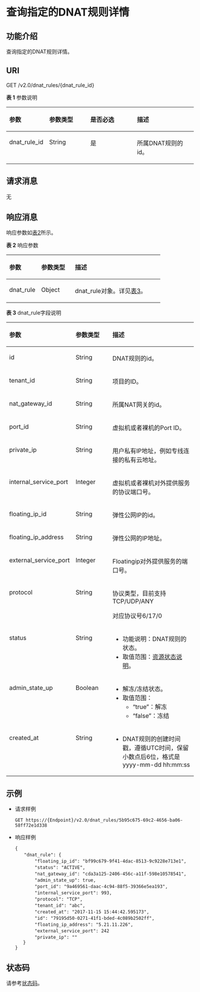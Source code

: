# 查询指定的DNAT规则详情<a name="ZH-CN_TOPIC_0201533643"></a>

## 功能介绍<a name="section242916116504"></a>

查询指定的DNAT规则详情。

## URI<a name="section55252672165026"></a>

GET /v2.0/dnat\_rules/\{dnat\_rule\_id\}

**表 1**  参数说明

<a name="table41603310017"></a>
<table><thead align="left"><tr id="row323012314017"><th class="cellrowborder" valign="top" width="21%" id="mcps1.2.5.1.1"><p id="p1023043508"><a name="p1023043508"></a><a name="p1023043508"></a>参数</p>
</th>
<th class="cellrowborder" valign="top" width="22%" id="mcps1.2.5.1.2"><p id="p1823017318015"><a name="p1823017318015"></a><a name="p1823017318015"></a>参数类型</p>
</th>
<th class="cellrowborder" valign="top" width="25%" id="mcps1.2.5.1.3"><p id="p52301036011"><a name="p52301036011"></a><a name="p52301036011"></a>是否必选</p>
</th>
<th class="cellrowborder" valign="top" width="32%" id="mcps1.2.5.1.4"><p id="p7230330014"><a name="p7230330014"></a><a name="p7230330014"></a>描述</p>
</th>
</tr>
</thead>
<tbody><tr id="row9230031106"><td class="cellrowborder" valign="top" width="21%" headers="mcps1.2.5.1.1 "><p id="p1823033907"><a name="p1823033907"></a><a name="p1823033907"></a>dnat_rule_id</p>
</td>
<td class="cellrowborder" valign="top" width="22%" headers="mcps1.2.5.1.2 "><p id="p42301335017"><a name="p42301335017"></a><a name="p42301335017"></a>String</p>
</td>
<td class="cellrowborder" valign="top" width="25%" headers="mcps1.2.5.1.3 "><p id="p623013311018"><a name="p623013311018"></a><a name="p623013311018"></a>是</p>
</td>
<td class="cellrowborder" valign="top" width="32%" headers="mcps1.2.5.1.4 "><p id="p5230735019"><a name="p5230735019"></a><a name="p5230735019"></a>所属DNAT规则的id。</p>
</td>
</tr>
</tbody>
</table>

## 请求消息<a name="section30445355165052"></a>

无

## 响应消息<a name="section1412948816517"></a>

响应参数如[表2](#table66411570165117)所示。

**表 2**  响应参数

<a name="table66411570165117"></a>
<table><thead align="left"><tr id="row43436947165117"><th class="cellrowborder" valign="top" width="20.75%" id="mcps1.2.4.1.1"><p id="p28731843165117"><a name="p28731843165117"></a><a name="p28731843165117"></a>参数</p>
</th>
<th class="cellrowborder" valign="top" width="21.88%" id="mcps1.2.4.1.2"><p id="p45577964165117"><a name="p45577964165117"></a><a name="p45577964165117"></a>参数类型</p>
</th>
<th class="cellrowborder" valign="top" width="57.37%" id="mcps1.2.4.1.3"><p id="p67033414165117"><a name="p67033414165117"></a><a name="p67033414165117"></a>描述</p>
</th>
</tr>
</thead>
<tbody><tr id="row60997448165117"><td class="cellrowborder" valign="top" width="20.75%" headers="mcps1.2.4.1.1 "><p id="p41846242165117"><a name="p41846242165117"></a><a name="p41846242165117"></a>dnat_rule</p>
</td>
<td class="cellrowborder" valign="top" width="21.88%" headers="mcps1.2.4.1.2 "><p id="p34102461165117"><a name="p34102461165117"></a><a name="p34102461165117"></a>Object</p>
</td>
<td class="cellrowborder" valign="top" width="57.37%" headers="mcps1.2.4.1.3 "><p id="p5298260165117"><a name="p5298260165117"></a><a name="p5298260165117"></a>dnat_rule对象。详见<a href="#table9899152414719">表3</a>。</p>
</td>
</tr>
</tbody>
</table>

**表 3**  dnat\_rule字段说明

<a name="table9899152414719"></a>
<table><thead align="left"><tr id="row198997241973"><th class="cellrowborder" valign="top" width="20.312031203120313%" id="mcps1.2.4.1.1"><p id="p3368163219712"><a name="p3368163219712"></a><a name="p3368163219712"></a>参数</p>
</th>
<th class="cellrowborder" valign="top" width="22.58225822582258%" id="mcps1.2.4.1.2"><p id="p23681832770"><a name="p23681832770"></a><a name="p23681832770"></a>参数类型</p>
</th>
<th class="cellrowborder" valign="top" width="57.1057105710571%" id="mcps1.2.4.1.3"><p id="p23681432671"><a name="p23681432671"></a><a name="p23681432671"></a>描述</p>
</th>
</tr>
</thead>
<tbody><tr id="row88993241676"><td class="cellrowborder" valign="top" width="20.312031203120313%" headers="mcps1.2.4.1.1 "><p id="p1136816321074"><a name="p1136816321074"></a><a name="p1136816321074"></a>id</p>
</td>
<td class="cellrowborder" valign="top" width="22.58225822582258%" headers="mcps1.2.4.1.2 "><p id="p1236803212715"><a name="p1236803212715"></a><a name="p1236803212715"></a>String</p>
</td>
<td class="cellrowborder" valign="top" width="57.1057105710571%" headers="mcps1.2.4.1.3 "><p id="p636818322071"><a name="p636818322071"></a><a name="p636818322071"></a>DNAT规则的id。</p>
</td>
</tr>
<tr id="row198999241712"><td class="cellrowborder" valign="top" width="20.312031203120313%" headers="mcps1.2.4.1.1 "><p id="p15368632273"><a name="p15368632273"></a><a name="p15368632273"></a>tenant_id</p>
</td>
<td class="cellrowborder" valign="top" width="22.58225822582258%" headers="mcps1.2.4.1.2 "><p id="p6368132672"><a name="p6368132672"></a><a name="p6368132672"></a>String</p>
</td>
<td class="cellrowborder" valign="top" width="57.1057105710571%" headers="mcps1.2.4.1.3 "><p id="p4368193211713"><a name="p4368193211713"></a><a name="p4368193211713"></a>项目的ID。</p>
</td>
</tr>
<tr id="row18993246715"><td class="cellrowborder" valign="top" width="20.312031203120313%" headers="mcps1.2.4.1.1 "><p id="p10368143213712"><a name="p10368143213712"></a><a name="p10368143213712"></a>nat_gateway_id</p>
</td>
<td class="cellrowborder" valign="top" width="22.58225822582258%" headers="mcps1.2.4.1.2 "><p id="p03681132579"><a name="p03681132579"></a><a name="p03681132579"></a>String</p>
</td>
<td class="cellrowborder" valign="top" width="57.1057105710571%" headers="mcps1.2.4.1.3 "><p id="p0368163220715"><a name="p0368163220715"></a><a name="p0368163220715"></a>所属NAT网关的id。</p>
</td>
</tr>
<tr id="row1899924074"><td class="cellrowborder" valign="top" width="20.312031203120313%" headers="mcps1.2.4.1.1 "><p id="p0368183220715"><a name="p0368183220715"></a><a name="p0368183220715"></a>port_id</p>
</td>
<td class="cellrowborder" valign="top" width="22.58225822582258%" headers="mcps1.2.4.1.2 "><p id="p12368932672"><a name="p12368932672"></a><a name="p12368932672"></a>String</p>
</td>
<td class="cellrowborder" valign="top" width="57.1057105710571%" headers="mcps1.2.4.1.3 "><p id="p3368132676"><a name="p3368132676"></a><a name="p3368132676"></a>虚拟机或者裸机的Port ID。</p>
</td>
</tr>
<tr id="row38991524672"><td class="cellrowborder" valign="top" width="20.312031203120313%" headers="mcps1.2.4.1.1 "><p id="p836823213715"><a name="p836823213715"></a><a name="p836823213715"></a>private_ip</p>
</td>
<td class="cellrowborder" valign="top" width="22.58225822582258%" headers="mcps1.2.4.1.2 "><p id="p1636843210716"><a name="p1636843210716"></a><a name="p1636843210716"></a>String</p>
</td>
<td class="cellrowborder" valign="top" width="57.1057105710571%" headers="mcps1.2.4.1.3 "><p id="p2036803210718"><a name="p2036803210718"></a><a name="p2036803210718"></a>用户私有IP地址，例如专线连接的私有云地址。</p>
</td>
</tr>
<tr id="row48998241373"><td class="cellrowborder" valign="top" width="20.312031203120313%" headers="mcps1.2.4.1.1 "><p id="p936811322076"><a name="p936811322076"></a><a name="p936811322076"></a>internal_service_port</p>
</td>
<td class="cellrowborder" valign="top" width="22.58225822582258%" headers="mcps1.2.4.1.2 "><p id="p6368153211712"><a name="p6368153211712"></a><a name="p6368153211712"></a>Integer</p>
</td>
<td class="cellrowborder" valign="top" width="57.1057105710571%" headers="mcps1.2.4.1.3 "><p id="p15368123218715"><a name="p15368123218715"></a><a name="p15368123218715"></a>虚拟机或者裸机对外提供服务的协议端口号。</p>
</td>
</tr>
<tr id="row1789914241878"><td class="cellrowborder" valign="top" width="20.312031203120313%" headers="mcps1.2.4.1.1 "><p id="p43681532970"><a name="p43681532970"></a><a name="p43681532970"></a>floating_ip_id</p>
</td>
<td class="cellrowborder" valign="top" width="22.58225822582258%" headers="mcps1.2.4.1.2 "><p id="p123684326717"><a name="p123684326717"></a><a name="p123684326717"></a>String</p>
</td>
<td class="cellrowborder" valign="top" width="57.1057105710571%" headers="mcps1.2.4.1.3 "><p id="p93683323710"><a name="p93683323710"></a><a name="p93683323710"></a>弹性公网IP的id。</p>
</td>
</tr>
<tr id="row7899102413716"><td class="cellrowborder" valign="top" width="20.312031203120313%" headers="mcps1.2.4.1.1 "><p id="p1336843213714"><a name="p1336843213714"></a><a name="p1336843213714"></a>floating_ip_address</p>
</td>
<td class="cellrowborder" valign="top" width="22.58225822582258%" headers="mcps1.2.4.1.2 "><p id="p536820321572"><a name="p536820321572"></a><a name="p536820321572"></a>String</p>
</td>
<td class="cellrowborder" valign="top" width="57.1057105710571%" headers="mcps1.2.4.1.3 "><p id="p193681532072"><a name="p193681532072"></a><a name="p193681532072"></a>弹性公网的IP地址。</p>
</td>
</tr>
<tr id="row889916241373"><td class="cellrowborder" valign="top" width="20.312031203120313%" headers="mcps1.2.4.1.1 "><p id="p73686321175"><a name="p73686321175"></a><a name="p73686321175"></a>external_service_port</p>
</td>
<td class="cellrowborder" valign="top" width="22.58225822582258%" headers="mcps1.2.4.1.2 "><p id="p1836813210719"><a name="p1836813210719"></a><a name="p1836813210719"></a>Integer</p>
</td>
<td class="cellrowborder" valign="top" width="57.1057105710571%" headers="mcps1.2.4.1.3 "><p id="p73683325711"><a name="p73683325711"></a><a name="p73683325711"></a>Floatingip对外提供服务的端口号。</p>
</td>
</tr>
<tr id="row489932414710"><td class="cellrowborder" valign="top" width="20.312031203120313%" headers="mcps1.2.4.1.1 "><p id="p17368232474"><a name="p17368232474"></a><a name="p17368232474"></a>protocol</p>
</td>
<td class="cellrowborder" valign="top" width="22.58225822582258%" headers="mcps1.2.4.1.2 "><p id="p163683321719"><a name="p163683321719"></a><a name="p163683321719"></a>String</p>
</td>
<td class="cellrowborder" valign="top" width="57.1057105710571%" headers="mcps1.2.4.1.3 "><p id="p336893219716"><a name="p336893219716"></a><a name="p336893219716"></a>协议类型，目前支持TCP/UDP/ANY</p>
<p id="p9368432271"><a name="p9368432271"></a><a name="p9368432271"></a>对应协议号6/17/0</p>
</td>
</tr>
<tr id="row389917241879"><td class="cellrowborder" valign="top" width="20.312031203120313%" headers="mcps1.2.4.1.1 "><p id="p1736833215711"><a name="p1736833215711"></a><a name="p1736833215711"></a>status</p>
</td>
<td class="cellrowborder" valign="top" width="22.58225822582258%" headers="mcps1.2.4.1.2 "><p id="p736853214714"><a name="p736853214714"></a><a name="p736853214714"></a>String</p>
</td>
<td class="cellrowborder" valign="top" width="57.1057105710571%" headers="mcps1.2.4.1.3 "><a name="ul113681321476"></a><a name="ul113681321476"></a><ul id="ul113681321476"><li>功能说明：DNAT规则的状态。</li><li>取值范围：<a href="资源状态说明.md#table1390614366107">资源状态说明</a>。</li></ul>
</td>
</tr>
<tr id="row1589910244715"><td class="cellrowborder" valign="top" width="20.312031203120313%" headers="mcps1.2.4.1.1 "><p id="p1836883218715"><a name="p1836883218715"></a><a name="p1836883218715"></a>admin_state_up</p>
</td>
<td class="cellrowborder" valign="top" width="22.58225822582258%" headers="mcps1.2.4.1.2 "><p id="p1764614265487"><a name="p1764614265487"></a><a name="p1764614265487"></a>Boolean</p>
</td>
<td class="cellrowborder" valign="top" width="57.1057105710571%" headers="mcps1.2.4.1.3 "><a name="ul71858556358"></a><a name="ul71858556358"></a><ul id="ul71858556358"><li>解冻/冻结状态。</li><li>取值范围：<a name="ul11838172814409"></a><a name="ul11838172814409"></a><ul id="ul11838172814409"><li>“true”：解冻</li><li>“false”：冻结</li></ul>
</li></ul>
</td>
</tr>
<tr id="row28997241277"><td class="cellrowborder" valign="top" width="20.312031203120313%" headers="mcps1.2.4.1.1 "><p id="p13368332977"><a name="p13368332977"></a><a name="p13368332977"></a>created_at</p>
</td>
<td class="cellrowborder" valign="top" width="22.58225822582258%" headers="mcps1.2.4.1.2 "><p id="p136853217716"><a name="p136853217716"></a><a name="p136853217716"></a>String</p>
</td>
<td class="cellrowborder" valign="top" width="57.1057105710571%" headers="mcps1.2.4.1.3 "><a name="ul2036815321717"></a><a name="ul2036815321717"></a><ul id="ul2036815321717"><li>DNAT规则的创建时间戳，遵循UTC时间，保留小数点后6位，格式是yyyy-mm-dd hh:mm:ss</li></ul>
</td>
</tr>
</tbody>
</table>

## 示例<a name="section24779297165121"></a>

-   请求样例

    ```
    GET https://{Endpoint}/v2.0/dnat_rules/5b95c675-69c2-4656-ba06-58ff72e1d338
    ```


-   响应样例

    ```
    {              
    　　"dnat_rule": {
        　　"floating_ip_id": "bf99c679-9f41-4dac-8513-9c9228e713e1",
       　　 "status": "ACTIVE",
        　　"nat_gateway_id": "cda3a125-2406-456c-a11f-598e10578541",
       　　 "admin_state_up": true,
       　　 "port_id": "9a469561-daac-4c94-88f5-39366e5ea193",
        　　"internal_service_port": 993,
        　　"protocol": "TCP",
        　　"tenant_id": "abc",
        　　"created_at": "2017-11-15 15:44:42.595173",
        　　"id": "79195d50-0271-41f1-bded-4c089b2502ff",
        　　"floating_ip_address": "5.21.11.226",
       　　 "external_service_port": 242
        　　"private_ip": ""  
       }
    }
    ```


## 状态码<a name="section16249219165526"></a>

请参考[状态码](状态码.md)。

